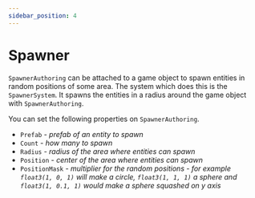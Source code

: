 ```yaml
---
sidebar_position: 4
---
```


# Spawner

`SpawnerAuthoring` can be attached to a game object to spawn entities in random positions of some area. The system which does this is the `SpawnerSystem`. It spawns the entities in a radius around the game object with `SpawnerAuthoring`.

You can set the following properties on `SpawnerAuthoring`.

- `Prefab` - *prefab of an entity to spawn*
- `Count` - *how many to spawn*
- `Radius` - *radius of the area where entities can spawn*
- `Position` - *center of the area where entities can spawn*
- `PositionMask` - *multiplier for the random positions - for example `float3(1, 0, 1)` will make a circle, `float3(1, 1, 1)` a sphere and `float3(1, 0.1, 1)` would make a sphere squashed on y axis*

